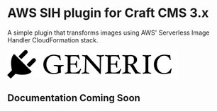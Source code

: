 # AWS SIH plugin for Craft CMS 3.x

A simple plugin that transforms images using AWS' Serverless Image Handler CloudFormation stack.

![Screenshot](resources/img/plugin-logo.png)

## Documentation Coming Soon

